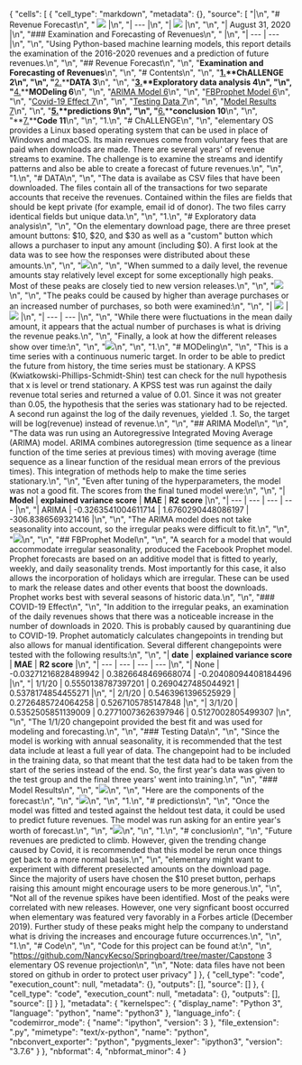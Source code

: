 {
 "cells": [
  {
   "cell_type": "markdown",
   "metadata": {},
   "source": [
    "|\n",
    "# Revenue Forecast\n",
    " ![](RackMultipart20200829-4-8mb24h_html_29a729f6dfa29a83.png) |\n",
    "| --- |\n",
    "| ![](RackMultipart20200829-4-8mb24h_html_d93b94b2b8758fb7.jpg) |\n",
    "\n",
    "| August 31, 2020 |\n",
    "### Examination and Forecasting of Revenues\n",
    " |\n",
    "| --- | --- |\n",
    "\n",
    "Using Python-based machine learning models, this report details the examination of the 2016-2020 revenues and a prediction of future revenues.\n",
    "\n",
    "## Revenue Forecast\n",
    "\n",
    "**Examination and Forecasting of Revenues**\n",
    "\n",
    "# Contents\n",
    "\n",
    "**[1.](#_Toc49591551)****ChALLENGE 2**\n",
    "\n",
    "**[2.](#_Toc49591552)****DATA 3**\n",
    "\n",
    "**[3.](#_Toc49591553)****Exploratory data analysis 4**\n",
    "\n",
    "**[4.](#_Toc49591554)****MODeling 6**\n",
    "\n",
    "[ARIMA Model 6](#_Toc49591555)\n",
    "\n",
    "[FBProphet Model 6](#_Toc49591556)\n",
    "\n",
    "[Covid-19 Effect 7](#_Toc49591557)\n",
    "\n",
    "[Testing Data 7](#_Toc49591558)\n",
    "\n",
    "[Model Results 7](#_Toc49591559)\n",
    "\n",
    "**[5.](#_Toc49591560)****predictions 9**\n",
    "\n",
    "**[6.](#_Toc49591561)****conclusion 10**\n",
    "\n",
    "**[7.](#_Toc49591562)****Code 11**\n",
    "\n",
    "1.\n",
    "# ChALLENGE\n",
    "\n",
    "elementary OS provides a Linux based operating system that can be used in place of Windows and macOS. Its main revenues come from voluntary fees that are paid when downloads are made. There are several years&#39; of revenue streams to examine. The challenge is to examine the streams and identify patterns and also be able to create a forecast of future revenues.\n",
    "\n",
    "1.\n",
    "# DATA\n",
    "\n",
    "The data is availabe as CSV files that have been downloaded. The files contain all of the transactions for two separate accounts that receive the revenues. Contained within the files are fields that should be kept private (for example, email id of donor). The two files carry identical fields but unique data.\n",
    "\n",
    "1.\n",
    "# Exploratory data analysis\n",
    "\n",
    "On the elementary download page, there are three preset amount buttons: $10, $20, and $30 as well as a &quot;custom&quot; button which allows a purchaser to input any amount (including $0). A first look at the data was to see how the responses were distributed about these amounts.\n",
    "\n",
    "![](RackMultipart20200829-4-8mb24h_html_68ee01575de19d1e.png)\n",
    "\n",
    "When summed to a daily level, the revenue amounts stay relatively level except for some exceptionally high peaks. Most of these peaks are closely tied to new version releases.\n",
    "\n",
    "![](RackMultipart20200829-4-8mb24h_html_89e2067403587416.png)\n",
    "\n",
    "The peaks could be caused by higher than average purchases or an increased number of purchases, so both were examined:\n",
    "\n",
    "| ![](RackMultipart20200829-4-8mb24h_html_641ee3e4b0529db1.png) | ![](RackMultipart20200829-4-8mb24h_html_c4404be74926857b.png) |\n",
    "| --- | --- |\n",
    "\n",
    "While there were fluctuations in the mean daily amount, it appears that the actual number of purchases is what is driving the revenue peaks.\n",
    "\n",
    "Finally, a look at how the different releases show over time:\n",
    "\n",
    "![](RackMultipart20200829-4-8mb24h_html_9e41b4e22b085cf3.png)\n",
    "\n",
    "1.\n",
    "# MODeling\n",
    "\n",
    "This is a time series with a continuous numeric target. In order to be able to predict the future from history, the time series must be stationary. A KPSS (Kwiatkowski-Phillips-Schmidt-Shin) test can check for the null hypothesis that x is level or trend stationary. A KPSS test was run against the daily revenue total series and returned a value of 0.01. Since it was not greater than 0.05, the hypothesis that the series was stationary had to be rejected. A second run against the log of the daily revenues, yielded .1. So, the target will be log(revenue) instead of revenue.\n",
    "\n",
    "## ARIMA Model\n",
    "\n",
    "The data was run using an Autoregressive Integrated Moving Average (ARIMA) model. ARIMA combines autoregression (time sequence as a linear function of the time series at previous times) with moving average (time sequence as a linear function of the residual mean errors of the previous times). This integration of methods help to make the time series stationary.\n",
    "\n",
    "Even after tuning of the hyperparameters, the model was not a good fit. The scores from the final tuned model were:\n",
    "\n",
    "| **Model** | **explained variance score** | **MAE** | **R2 score** |\n",
    "| --- | --- | --- | --- |\n",
    "| ARIMA | -0.3263541004611714 | 1.6760290448086197 | -306.8386569321416 |\n",
    "\n",
    "The ARIMA model does not take seasonality into account, so the irregular peaks were difficult to fit.\n",
    "\n",
    "![](RackMultipart20200829-4-8mb24h_html_3793f1fc96c69a2b.png)\n",
    "\n",
    "## FBProphet Model\n",
    "\n",
    "A search for a model that would accommodate irregular seasonality, produced the Facebook Prophet model. Prophet forecasts are based on an additive model that is fitted to yearly, weekly, and daily seasonality trends. Most importantly for this case, it also allows the incorporation of holidays which are irregular. These can be used to mark the release dates and other events that boost the downloads. Prophet works best with several seasons of historic data.\n",
    "\n",
    "### COVID-19 Effect\n",
    "\n",
    "In addition to the irregular peaks, an examination of the daily revenues shows that there was a noticeable increase in the number of downloads in 2020. This is probably caused by quarantining due to COVID-19. Prophet automaticly calculates changepoints in trending but also allows for manual identification. Several different changepoints were tested with the following results:\n",
    "\n",
    "| **date** | **explained variance score** | **MAE** | **R2 score** |\n",
    "| --- | --- | --- | --- |\n",
    "| None | -0.03271216828489942 | 0.3826648469668074 | -0.20408094408184496 |\n",
    "| 1/1/20 | 0.5550138787397201 | 0.2690427485044921 | 0.5378174854455271 |\n",
    "| 2/1/20 | 0.5463961396525929 | 0.2726485724064258 | 0.5267105785147848 |\n",
    "| 3/1/20 | 0.5352505851139009 | 0.27710073626397946 | 0.5127002805499307 |\n",
    "\n",
    "The 1/1/20 changepoint provided the best fit and was used for modeling and forecasting.\n",
    "\n",
    "### Testing Data\n",
    "\n",
    "Since the model is working with annual seasonality, it is recommended that the test data include at least a full year of data. The changepoint had to be included in the training data, so that meant that the test data had to be taken from the start of the series instead of the end. So, the first year&#39;s data was given to the test group and the final three years&#39; went into training.\n",
    "\n",
    "### Model Results\n",
    "\n",
    "![](RackMultipart20200829-4-8mb24h_html_2a626263ef2b8f4.png)\n",
    "\n",
    "Here are the components of the forecast:\n",
    "\n",
    "![](RackMultipart20200829-4-8mb24h_html_827751633e877a5e.png)\n",
    "\n",
    "1.\n",
    "# predictions\n",
    "\n",
    "Once the model was fitted and tested against the heldout test data, it could be used to predict future revenues. The model was run asking for an entire year&#39;s worth of forecast.\n",
    "\n",
    "![](RackMultipart20200829-4-8mb24h_html_f88b2b6bb5959551.png)\n",
    "\n",
    "1.\n",
    "# conclusion\n",
    "\n",
    "Future revenues are predicted to climb. However, given the trending change caused by Covid, it is recommended that this model be rerun once things get back to a more normal basis.\n",
    "\n",
    "elementary might want to experiment with different preselected amounts on the download page. Since the majority of users have chosen the $10 preset button, perhaps raising this amount might encourage users to be more generous.\n",
    "\n",
    "Not all of the revenue spikes have been identified. Most of the peaks were correlated with new releases. However, one very signficant boost occurred when elementary was featured very favorably in a Forbes article (December 2019). Further study of these peaks might help the company to understand what is driving the increases and encourage future occurrences.\n",
    "\n",
    "1.\n",
    "# Code\n",
    "\n",
    "Code for this project can be found at:\n",
    "\n",
    "https://github.com/NancyKecso/Springboard/tree/master/Capstone 3 elementary OS revenue projection\n",
    "\n",
    "Note: data files have not been stored on github in order to protect user privacy"
   ]
  },
  {
   "cell_type": "code",
   "execution_count": null,
   "metadata": {},
   "outputs": [],
   "source": []
  },
  {
   "cell_type": "code",
   "execution_count": null,
   "metadata": {},
   "outputs": [],
   "source": []
  }
 ],
 "metadata": {
  "kernelspec": {
   "display_name": "Python 3",
   "language": "python",
   "name": "python3"
  },
  "language_info": {
   "codemirror_mode": {
    "name": "ipython",
    "version": 3
   },
   "file_extension": ".py",
   "mimetype": "text/x-python",
   "name": "python",
   "nbconvert_exporter": "python",
   "pygments_lexer": "ipython3",
   "version": "3.7.6"
  }
 },
 "nbformat": 4,
 "nbformat_minor": 4
}
